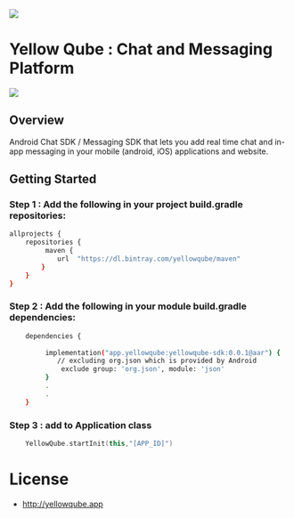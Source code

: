 <img src="https://i.ibb.co/wz7mzcF/Artboard.png">

# Yellow Qube : Chat and Messaging Platform

[![][license img]][license]

## Overview

Android Chat SDK / Messaging SDK that lets you add real time chat and in-app messaging in your mobile (android, iOS) applications and website.

## Getting Started

### Step 1 : Add the following in your project build.gradle repositories:
```sh
allprojects {
    repositories {
         maven {
            url  "https://dl.bintray.com/yellowqube/maven"
        }
    }
}
```

### Step 2 : Add the following in your module build.gradle dependencies:
```sh
    dependencies {
    
         implementation("app.yellowqube:yellowqube-sdk:0.0.1@aar") {
            // excluding org.json which is provided by Android
             exclude group: 'org.json', module: 'json'
         }
         .
         .
    }
```

### Step 3 : add to Application class
```kotlin
    YellowQube.startInit(this,"[APP_ID]")
```

# License

- http://yellowqube.app



[license]:LICENSE-2.0.txt
[license img]:https://img.shields.io/badge/License-Apache%202-blue.svg
